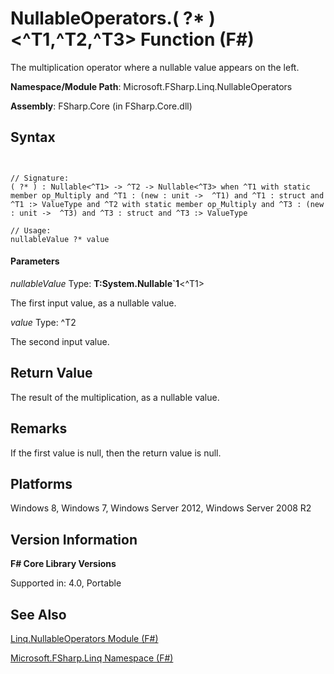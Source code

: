 # NullableOperators.( ?* )<^T1,^T2,^T3> Function (F#)

The multiplication operator where a nullable value appears on the left.

**Namespace/Module Path**: Microsoft.FSharp.Linq.NullableOperators

**Assembly**: FSharp.Core (in FSharp.Core.dll)


## Syntax


```


// Signature:
( ?* ) : Nullable<^T1> -> ^T2 -> Nullable<^T3> when ^T1 with static member op_Multiply and ^T1 : (new : unit ->  ^T1) and ^T1 : struct and ^T1 :> ValueType and ^T2 with static member op_Multiply and ^T3 : (new : unit ->  ^T3) and ^T3 : struct and ^T3 :> ValueType

// Usage:
nullableValue ?* value

```



#### Parameters
*nullableValue*
Type: **T:System.Nullable&#96;1**&lt;^T1&gt;


The first input value, as a nullable value.


*value*
Type: ^T2


The second input value.




## Return Value
The result of the multiplication, as a nullable value.


## Remarks
If the first value is null, then the return value is null.


## Platforms
Windows 8, Windows 7, Windows Server 2012, Windows Server 2008 R2


## Version Information
**F# Core Library Versions**

Supported in: 4.0, Portable




## See Also
[Linq.NullableOperators Module &#40;F&#35;&#41;](Linq.NullableOperators-Module-%28FSharp%29.md)

[Microsoft.FSharp.Linq Namespace &#40;F&#35;&#41;](Microsoft.FSharp.Linq-Namespace-%28FSharp%29.md)

